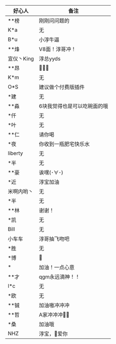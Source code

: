 | 好心人     | 备注                        |
| ---------- | --------------------------- |
| **榜       | 刚刚问问题的                |
| K*a        | 无                          |
| B*u        | 小淳牛逼                    |
| **烽       | V8面！淳哥冲！              |
| 宣仪丶King | 淳总yyds                    |
| **昂       | 🍉🍉🍉                         |
| K*m        | 无                          |
| O*S        | 建议做个付费版插件          |
| *建        | 无                          |
| **淼       | 6块我觉得也是可以吃碗面的哦 |
| *仟        | 无                          |
| *叶        | 无                          |
| **仁       | 请你喝                      |
| *夜        | 你收到一瓶肥宅快乐水        |
| liberty    | 无                          |
| *半        | 无                          |
| **豪       | 诶嘿(･∀･)                   |
| *近        | 淳宝加油                    |
| 米啊内哟丶 | 无                          |
| *半        | 无                          |
| **林       | 谢谢！                      |
| *凯        | 无                          |
| Bill       | 无                          |
| 小车车     | 淳哥抽飞吻吧                |
| *胜        | 无                          |
| *博        | 🐸                           |
| *          | 加油！一点心意              |
| **才       | qgm永远滴神！！             |
| l*c        | 无                          |
| *欧        | 无                          |
| **铖       | 加油嗷冲冲冲                |
| **哲       | A家冲冲冲👴🏾                 |
| *桑        | 加油哦                      |
| NHZ        | 淳宝，👩爱你                 |